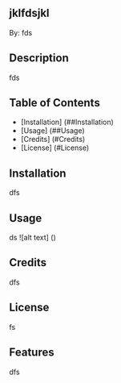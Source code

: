 
## jklfdsjkl
By: fds

## Description
fds

## Table of Contents
- [Installation] (##Installation)
- [Usage] (##Usage)
- [Credits] (#Credits)
- [License] (#License)

## Installation
dfs

## Usage
ds
![alt text] ()

## Credits
dfs

## License
fs

## Features
dfs
    